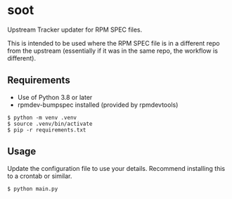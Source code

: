 # soot
Upstream Tracker updater for RPM SPEC files.

This is intended to be used where the RPM SPEC file is in a different repo from
the upstream (essentially if it was in the same repo, the workflow is
different).

## Requirements
  - Use of Python 3.8 or later
  - rpmdev-bumpspec installed (provided by rpmdevtools)

```
$ python -m venv .venv
$ source .venv/bin/activate
$ pip -r requirements.txt
```

## Usage

Update the configuration file to use your details. Recommend installing this to
a crontab or similar.

```
$ python main.py
```
